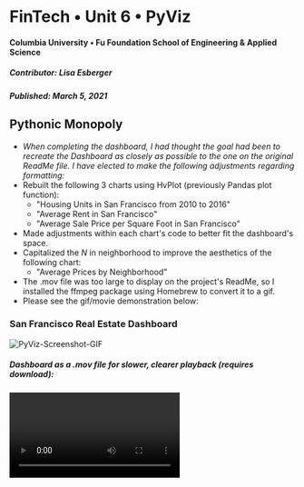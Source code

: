 # FinTech • Unit 6 • PyViz
#### Columbia University • Fu Foundation School of Engineering & Applied Science
##### Contributor:  Lisa Esberger
##### Published:  March 5, 2021

## Pythonic Monopoly

* *When completing the dashboard, I had thought the goal had been to recreate the Dashboard as closely as possible to the one on the original ReadMe file.  I have elected to make the following adjustments regarding formatting:*  
* Rebuilt the following 3 charts using HvPlot (previously Pandas plot function):
  * "Housing Units in San Francisco from 2010 to 2016"
  * "Average Rent in San Francisco"
  * "Average Sale Price per Square Foot in San Francisco"
* Made adjustments within each chart's code to better fit the dashboard's space.
* Capitalized the *N* in neighborhood to improve the aesthetics of the following chart:
  * "Average Prices by Neighborhood"
* The .mov file was too large to display on the project's ReadMe, so I installed the ffmpeg package using Homebrew to convert it to a gif.  
 * Please see the gif/movie demonstration below:

### San Francisco Real Estate Dashboard
![PyViz-Screenshot-GIF](https://github.com/1monalisa1/06-PyViz/blob/9690c69cc22e3d0d5bc3ef6c6eaa4d7228637292/Data/FullMovie.gif)

##### Dashboard as a .mov file for slower, clearer playback (requires download):
![PyViz-Screenshot](https://github.com/1monalisa1/06-PyViz/blob/993e9d16d282eed8615f69211aeafae20fddb6c8/Lisa-06-PyViz.mov)
